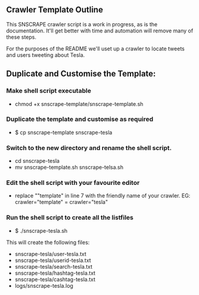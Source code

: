 ## Crawler Template Outline

This SNSCRAPE crawler script is a work in progress, as is the documentation. It'll get better with time and automation will remove many of these steps. 

For the purposes of the README we'll uset up a crawler to locate tweets and users tweeting about Tesla.

## Duplicate and Customise the Template:

### Make shell script executable

* chmod +x snscrape-template/snscrape-template.sh

### Duplicate the template and customise as required

* $ cp snscrape-template snscrape-tesla

### Switch to the new directory and rename the shell script.

* cd snscrape-tesla
* mv snscrape-template.sh snscrape-telsa.sh

### Edit the shell script with your favourite editor

* replace ""template" in line 7 with the friendly name of your crawler. EG: crawler="template" = crawler="tesla"

### Run the shell script to create all the listfiles

* $ ./snscrape-tesla.sh

This will create the following files:

* snscrape-tesla/user-tesla.txt
* snscrape-tesla/userid-tesla.txt
* snscrape-tesla/search-tesla.txt
* snscrape-tesla/hashtag-tesla.txt
* snscrape-tesla/cashtag-tesla.txt
* logs/snscrape-tesla.log

